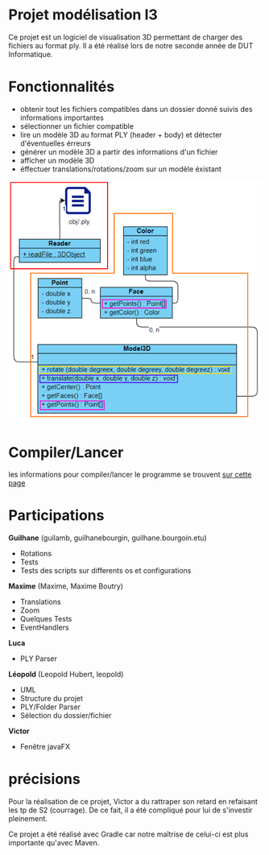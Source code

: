 # Projet modélisation I3
Ce projet est un logiciel de visualisation 3D permettant de charger des fichiers au format ply. Il a été réalisé lors de notre seconde année de DUT Informatique.

# Fonctionnalités

 - obtenir tout les fichiers compatibles dans un dossier donné suivis des informations importantes
 - sélectionner un fichier compatible
 - lire un modèle 3D au format PLY (header + body) et détecter d'éventuelles érreurs
 - générer un modèle 3D a partir des informations d'un fichier
 - afficher un modèle 3D
 - éffectuer translations/rotations/zoom sur un modèle éxistant
 
![uml diagram](./UML/UML_Base.png)

# Compiler/Lancer
les informations pour compiler/lancer le programme se trouvent [sur cette page](build-run.md)

# Participations
**Guilhane** (guilamb, guilhanebourgin, guilhane.bourgoin.etu)
 - Rotations
 - Tests
 - Tests des scripts sur differents os et configurations
 
**Maxime** (Maxime, Maxime Boutry)
 - Translations
 - Zoom
 - Quelques Tests
 - EventHandlers 
 
**Luca**
 - PLY Parser
 
**Léopold** (Leopold Hubert, leopold)
 - UML
 - Structure du projet
 - PLY/Folder Parser
 - Sélection du dossier/fichier
 
**Victor**
 - Fenêtre javaFX
 
# précisions
Pour la réalisation de ce projet, Victor a du rattraper son retard en refaisant les tp de S2 (courrage). De ce fait, il a été compliqué pour lui de s'investir pleinement.

Ce projet a été réalisé avec Gradle car notre maîtrise de celui-ci est plus importante qu'avec Maven.